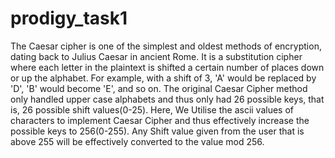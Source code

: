 # prodigy_task1
The Caesar cipher is one of the simplest and oldest methods of encryption, dating back to Julius Caesar in ancient Rome. It is a substitution cipher where each letter in the plaintext is shifted a certain number of places down or up the alphabet. For example, with a shift of 3, 'A' would be replaced by 'D', 'B' would become 'E', and so on. The original Caesar Cipher method only handled upper case alphabets and thus only had 26 possible keys, that is, 26 possible shift values(0-25). Here, We Utilise the ascii values of characters to implement Caesar Cipher and thus effectively increase the possible keys to 256(0-255). Any Shift value given from the user that is above 255 will be effectively converted to the value mod 256.
